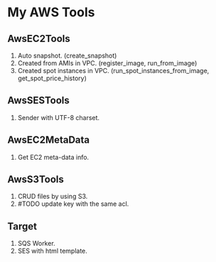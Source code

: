# My AWS Tools

## AwsEC2Tools

1. Auto snapshot. (create_snapshot)
2. Created from AMIs in VPC. (register_image, run_from_image)
3. Created spot instances in VPC. (run_spot_instances_from_image, get_spot_price_history)

## AwsSESTools

1. Sender with UTF-8 charset.

## AwsEC2MetaData

1. Get EC2 meta-data info.

## AwsS3Tools

1. CRUD files by using S3.
2. #TODO update key with the same acl.

## Target

1. SQS Worker.
2. SES with html template.
